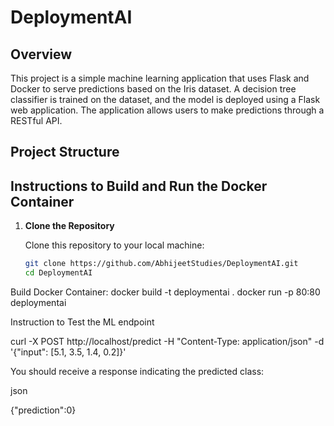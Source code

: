 # DeploymentAI

## Overview

This project is a simple machine learning application that uses Flask and Docker to serve predictions based on the Iris dataset. A decision tree classifier is trained on the dataset, and the model is deployed using a Flask web application. The application allows users to make predictions through a RESTful API.

## Project Structure


## Instructions to Build and Run the Docker Container

1. **Clone the Repository**

   Clone this repository to your local machine:

   ```bash
   git clone https://github.com/AbhijeetStudies/DeploymentAI.git
   cd DeploymentAI
Build Docker Container:
   docker build -t deploymentai .
   docker run -p 80:80 deploymentai

Instruction to Test the ML endpoint

curl -X POST http://localhost/predict -H "Content-Type: application/json" -d '{"input": [5.1, 3.5, 1.4, 0.2]}'

You should receive a response indicating the predicted class:

json

{"prediction":0}
